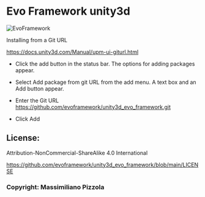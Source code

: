 # Evo Framework unity3d

![EvoFramework](https://avatars.githubusercontent.com/u/104525268?s=400&u=e477c223fc98678b0ea0125610891568435a7509&v=4) 


Installing from a Git URL

https://docs.unity3d.com/Manual/upm-ui-giturl.html

* Click the add  button in the status bar.
The options for adding packages appear.

* Select Add package from git URL from the add menu. A text box and an Add button appear.

* Enter the Git URL 
https://github.com/evoframework/unity3d_evo_framework.git

* Click Add


## License:
Attribution-NonCommercial-ShareAlike 4.0 International

https://github.com/evoframework/unity3d_evo_framework/blob/main/LICENSE

### Copyright: Massimiliano Pizzola